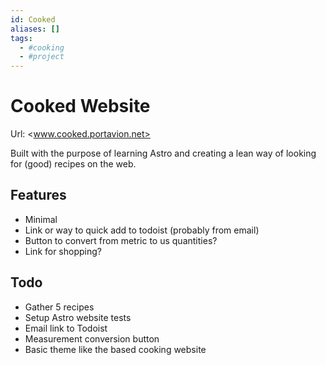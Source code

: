 ```yaml
---
id: Cooked
aliases: []
tags:
  - #cooking
  - #project
---
```


# Cooked Website

Url: <www.cooked.portavion.net>

Built with the purpose of learning Astro and creating a lean way of looking for (good) recipes on the web.

## Features

- Minimal
- Link or way to quick add to todoist (probably from email)
- Button to convert from metric to us quantities?
- Link for shopping?

## Todo

- Gather 5 recipes
- Setup Astro website tests
- Email link to Todoist
- Measurement conversion button
- Basic theme like the based cooking website
